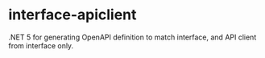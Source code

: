 # interface-apiclient
.NET 5 for generating OpenAPI definition to match interface, and API client from interface only.
